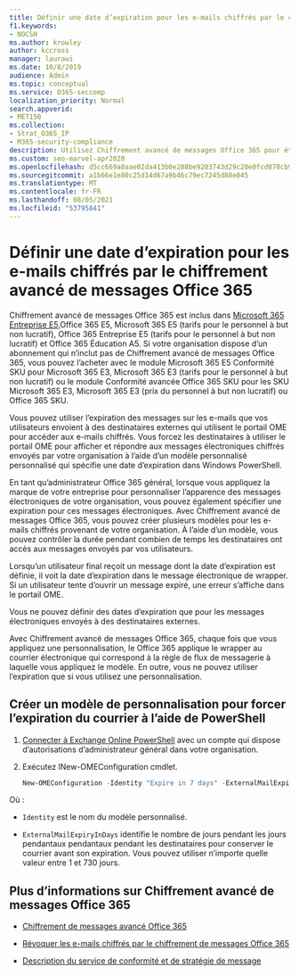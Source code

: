 ```yaml
---
title: Définir une date d’expiration pour les e-mails chiffrés par le chiffrement avancé de messages Office 365
f1.keywords:
- NOCSH
ms.author: krowley
author: kccross
manager: laurawi
ms.date: 10/8/2019
audience: Admin
ms.topic: conceptual
ms.service: O365-seccomp
localization_priority: Normal
search.appverid:
- MET150
ms.collection:
- Strat_O365_IP
- M365-security-compliance
description: Utilisez Chiffrement avancé de messages Office 365 pour étendre la sécurité de votre messagerie en fixant une date d’expiration sur les e-mails via un modèle personnalisé.
ms.custom: seo-marvel-apr2020
ms.openlocfilehash: d5cc669a0aae02da413b0e288be9203743d29c20e0fcd870cb99b67154fdf66e
ms.sourcegitcommit: a1b66e1e80c25d14d67a9b46c79ec7245d88e045
ms.translationtype: MT
ms.contentlocale: fr-FR
ms.lasthandoff: 08/05/2021
ms.locfileid: "53795841"
---
```

# <a name="set-an-expiration-date-for-email-encrypted-by-office-365-advanced-message-encryption"></a>Définir une date d’expiration pour les e-mails chiffrés par le chiffrement avancé de messages Office 365

Chiffrement avancé de messages Office 365 est inclus dans [Microsoft 365 Entreprise E5,](https://www.microsoft.com/microsoft-365/enterprise/home)Office 365 E5, Microsoft 365 E5 (tarifs pour le personnel à but non lucratif), Office 365 Entreprise E5 (tarifs pour le personnel à but non lucratif) et Office 365 Éducation A5. Si votre organisation dispose d’un abonnement qui n’inclut pas de Chiffrement avancé de messages Office 365, vous pouvez l’acheter avec le module Microsoft 365 E5 Conformité SKU pour Microsoft 365 E3, Microsoft 365 E3 (tarifs pour le personnel à but non lucratif) ou le module Conformité avancée Office 365 SKU pour les SKU Microsoft 365 E3, Microsoft 365 E3 (prix du personnel à but non lucratif) ou Office 365 SKU.

Vous pouvez utiliser l’expiration des messages sur les e-mails que vos utilisateurs envoient à des destinataires externes qui utilisent le portail OME pour accéder aux e-mails chiffrés. Vous forcez les destinataires à utiliser le portail OME pour afficher et répondre aux messages électroniques chiffrés envoyés par votre organisation à l’aide d’un modèle personnalisé personnalisé qui spécifie une date d’expiration dans Windows PowerShell.

En tant qu’administrateur Office 365 général, lorsque vous appliquez la marque de votre entreprise pour personnaliser l’apparence des messages électroniques de votre organisation, vous pouvez également spécifier une expiration pour ces messages électroniques. Avec Chiffrement avancé de messages Office 365, vous pouvez créer plusieurs modèles pour les e-mails chiffrés provenant de votre organisation. À l’aide d’un modèle, vous pouvez contrôler la durée pendant combien de temps les destinataires ont accès aux messages envoyés par vos utilisateurs.

Lorsqu’un utilisateur final reçoit un message dont la date d’expiration est définie, il voit la date d’expiration dans le message électronique de wrapper. Si un utilisateur tente d’ouvrir un message expiré, une erreur s’affiche dans le portail OME.

Vous ne pouvez définir des dates d’expiration que pour les messages électroniques envoyés à des destinataires externes.

Avec Chiffrement avancé de messages Office 365, chaque fois que vous appliquez une personnalisation, le Office 365 applique le wrapper au courrier électronique qui correspond à la règle de flux de messagerie à laquelle vous appliquez le modèle. En outre, vous ne pouvez utiliser l’expiration que si vous utilisez une personnalisation.

## <a name="create-a-custom-branding-template-to-force-mail-expiration-by-using-powershell"></a>Créer un modèle de personnalisation pour forcer l’expiration du courrier à l’aide de PowerShell

1. [Connecter à Exchange Online PowerShell](/powershell/exchange/connect-to-exchange-online-powershell) avec un compte qui dispose d’autorisations d’administrateur général dans votre organisation.

2. Exécutez lNew-OMEConfiguration cmdlet.

    ```powershell
    New-OMEConfiguration -Identity "Expire in 7 days" -ExternalMailExpiryInDays 7
    ```

Où :

- `Identity` est le nom du modèle personnalisé.

- `ExternalMailExpiryInDays` identifie le nombre de jours pendant les jours pendantaux pendantaux pendant les destinataires pour conserver le courrier avant son expiration. Vous pouvez utiliser n’importe quelle valeur entre 1 et 730 jours.

## <a name="more-information-about-office-365-advanced-message-encryption"></a>Plus d’informations sur Chiffrement avancé de messages Office 365

- [Chiffrement de messages avancé Office 365](ome-advanced-message-encryption.md)

- [Révoquer les e-mails chiffrés par le chiffrement de messages Office 365](revoke-ome-encrypted-mail.md)

- [Description du service de conformité et de stratégie de message](/office365/servicedescriptions/exchange-online-service-description/message-policy-and-compliance)